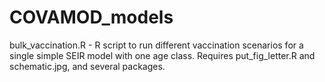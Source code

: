 # COVAMOD_models
bulk_vaccination.R - R script to run different vaccination scenarios for a single simple SEIR model with one age class. Requires put_fig_letter.R and schematic.jpg, and several packages.
